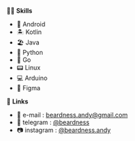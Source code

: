 💪🏼 **Skills**

- 🤖 Android
- 🏝 Kotlin
- 🏖 Java
- 🐍 Python
- 🐹 Go
- 📟 Linux
- 💻 Arduino
- 🎨 Figma

🔗 **Links**

- 💌 e-mail : beardness.andy@gmail.com
- 💬 telegram : [@beardness](https://t.me/beardness)
- 📷 instagram : [@beardness.andy](https://www.instagram.com/beardness.andy)
